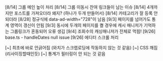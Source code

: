 [8/14] 그룹 메인 높이 처리
[8/14] 그룹 이동시 잔여 링크들이 남는 이슈
[8/14] 4개까지만 포스트를 가져오더라 왜지? (하나가 두개 만들어서)
[8/14] 카테고리가 잘 등록 안되더라
[8/28] 정규식에 data-ad-width="728"이 남음
[9/3] 페이지를 넘어가도 통계 영역이 갱신이 안됨
[9/3] 동시에 두개의 페이지를 켤 경우에 캐시 매니저가 기억하는 그룹링크가 혼동되어 오류 생김
[9/4] 조회수의 캐싱매니저가 전체로 먹힘!
[9/26] base.ts - handleDates null issue
[9/26] 에디터 스크롤 처리

[~] 최초에 바로 안긁어짐 (와치가 스크랩로딩에 작동하지 않는 것 같음)
[~] CSS 깨짐 (리사이징할때인듯)
[~] 통계가 필터링이 안 되는 것 같음
